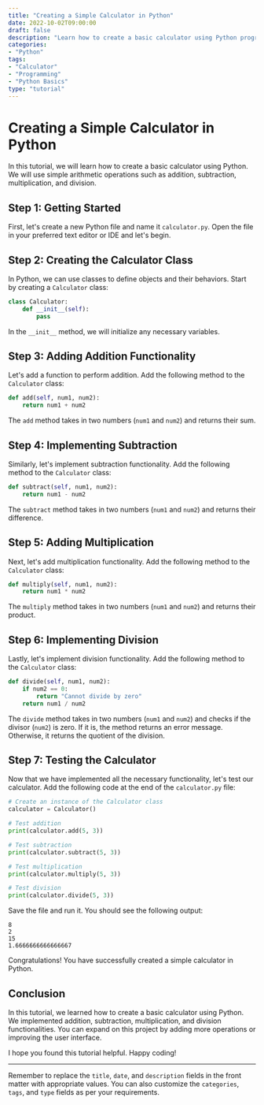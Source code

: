 ```yaml
---
title: "Creating a Simple Calculator in Python"
date: 2022-10-02T09:00:00
draft: false
description: "Learn how to create a basic calculator using Python programming language."
categories:
- "Python"
tags:
- "Calculator"
- "Programming"
- "Python Basics"
type: "tutorial"
---
```


# Creating a Simple Calculator in Python

In this tutorial, we will learn how to create a basic calculator using Python. We will use simple arithmetic operations such as addition, subtraction, multiplication, and division.

## Step 1: Getting Started

First, let's create a new Python file and name it `calculator.py`. Open the file in your preferred text editor or IDE and let's begin.

## Step 2: Creating the Calculator Class

In Python, we can use classes to define objects and their behaviors. Start by creating a `Calculator` class:

```python
class Calculator:
    def __init__(self):
        pass
```

In the `__init__` method, we will initialize any necessary variables.

## Step 3: Adding Addition Functionality

Let's add a function to perform addition. Add the following method to the `Calculator` class:

```python
def add(self, num1, num2):
    return num1 + num2
```

The `add` method takes in two numbers (`num1` and `num2`) and returns their sum.

## Step 4: Implementing Subtraction

Similarly, let's implement subtraction functionality. Add the following method to the `Calculator` class:

```python
def subtract(self, num1, num2):
    return num1 - num2
```

The `subtract` method takes in two numbers (`num1` and `num2`) and returns their difference.

## Step 5: Adding Multiplication

Next, let's add multiplication functionality. Add the following method to the `Calculator` class:

```python
def multiply(self, num1, num2):
    return num1 * num2
```

The `multiply` method takes in two numbers (`num1` and `num2`) and returns their product.

## Step 6: Implementing Division

Lastly, let's implement division functionality. Add the following method to the `Calculator` class:

```python
def divide(self, num1, num2):
    if num2 == 0:
        return "Cannot divide by zero"
    return num1 / num2
```

The `divide` method takes in two numbers (`num1` and `num2`) and checks if the divisor (`num2`) is zero. If it is, the method returns an error message. Otherwise, it returns the quotient of the division.

## Step 7: Testing the Calculator

Now that we have implemented all the necessary functionality, let's test our calculator. Add the following code at the end of the `calculator.py` file:

```python
# Create an instance of the Calculator class
calculator = Calculator()

# Test addition
print(calculator.add(5, 3))

# Test subtraction
print(calculator.subtract(5, 3))

# Test multiplication
print(calculator.multiply(5, 3))

# Test division
print(calculator.divide(5, 3))
```

Save the file and run it. You should see the following output:

```
8
2
15
1.6666666666666667
```

Congratulations! You have successfully created a simple calculator in Python.

## Conclusion

In this tutorial, we learned how to create a basic calculator using Python. We implemented addition, subtraction, multiplication, and division functionalities. You can expand on this project by adding more operations or improving the user interface.

I hope you found this tutorial helpful. Happy coding!

---

Remember to replace the `title`, `date`, and `description` fields in the front matter with appropriate values. You can also customize the `categories`, `tags`, and `type` fields as per your requirements.
